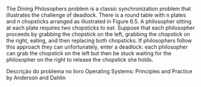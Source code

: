 The Dining Philosophers problem is a classic synchronization problem that illustrates the challenge of deadlock. There is a round table with n plates and n chopsticks arranged as illustrated in Figure 6.5. A philosopher sitting at each plate requires two chopsticks to eat. Suppose that each philosopher proceeds by grabbing the chopstick on the left, grabbing the chopstick on the right, eating, and then replacing both chopsticks. If philosophers follow this approach they can unfortunately, enter a deadlock: each philosopher can grab the chopstick on the left but then be stuck waiting for the philosopher on the right to release the chopstick she holds.

Descrição do problema no livro Operating Systems: Principles and Practice by Anderson and Dahlin
